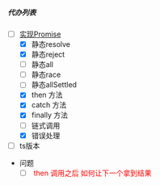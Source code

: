 ##### 代办列表
- [ ] [实现Promise](./promise.js)
    - [x] 静态resolve 
    - [x] 静态reject
    - [ ] 静态all
    - [ ] 静态race
    - [ ] 静态allSettled
    - [x] then 方法
    - [x] catch 方法
    - [x] finally 方法
    - [ ] 链式调用
    - [x] 错误处理
- [ ] ts版本
- 问题
    - [ ] <font color='#f00'> then 调用之后 如何让下一个拿到结果</font>
